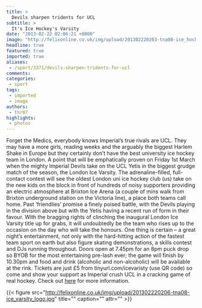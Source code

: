 ```yaml
---
title: >
  Devils sharpen tridents for UCL
subtitle: >
  It's Ice Hockey's Varsity
date: "2013-02-22 02:06:21 +0000"
image: "http://felixonline.co.uk/img/upload/201302220203-tna08-ice_hockey_photo_qr-1.jpg"
headline: true
featured: true
imported: true
aliases:
 - /sport/3371/devils-sharpen-tridents-for-ucl
comments:
categories:
 - sport
tags:
 - imported
 - image
authors:
 - thr07
highlights:
 - photos
---
```


Forget the Medics, everybody knows Imperial’s true rivals are UCL. They may have a more girls, reading weeks and the arguably the biggest Harlem Shake in Europe but they certainly don’t have the best university ice hockey team in London. A point that will be emphatically proven on Friday 1st March when the mighty Imperial Devils take on the UCL Yetis in the biggest grudge match of the season, the London Ice Varsity. The adrenaline-filled, full-contact contest will see the oldest London uni ice hockey club (us) take on the new kids on the block in front of hundreds of noisy supporters providing an electric atmosphere at Brixton Ice Arena (a couple of mins walk from Brixton underground station on the Victoria line), a place both teams call home. Past ‘friendlies’ promise a finely poised battle, with the Devils playing in the division above but with the Yetis having a recent run of form in their favour. With the bragging rights of clinching the inaugural London Ice Varsity title up for grabs, it will undoubtedly be the team who rises up to the occasion on the day who will take the honours. One thing is certain – a great night’s entertainment, not only with the hard-hitting action of the fastest team sport on earth but also figure skating demonstrations, a skills contest and DJs running throughout. Doors open at 7.45pm for an 8pm puck drop so BYOB for the most entertaining pre-lash ever; the game will finish by 10.30pm and food and drink (alcoholic and non-alcoholic) will be available at the rink. Tickets are just £5 from tinyurl.com/icevaristy (use QR code) so come and show your support as Imperial crush UCL in a cracking game of real hockey. Check out [here](https://www.facebook.com/imperialdevils) for more information.

{{< figure src="http://felixonline.co.uk/img/upload/201302220206-tna08-ice_varsity_logo.jpg" title="" caption="" attr="" >}}
